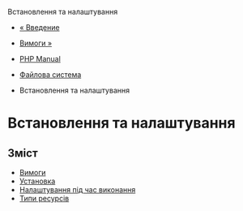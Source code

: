 Встановлення та налаштування

-   [« Введение](intro.filesystem.md)
    
-   [Вимоги »](filesystem.requirements.md)
    
-   [PHP Manual](index.md)
    
-   [Файлова система](book.filesystem.md)
    
-   Встановлення та налаштування
    

# Встановлення та налаштування

## Зміст

-   [Вимоги](filesystem.requirements.md)
-   [Установка](filesystem.installation.md)
-   [Налаштування під час виконання](filesystem.configuration.md)
-   [Типи ресурсів](filesystem.resources.md)